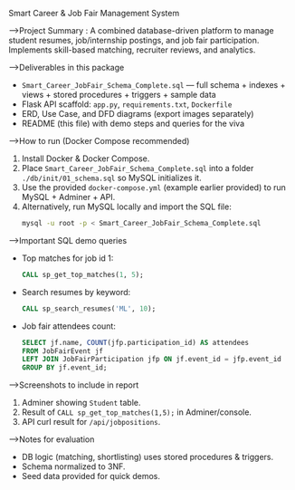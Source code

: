 Smart Career & Job Fair Management System 

-->Project Summary :
A combined database-driven platform to manage student resumes, job/internship postings, and job fair participation. Implements skill-based matching, recruiter reviews, and analytics.

-->Deliverables in this package
- `Smart_Career_JobFair_Schema_Complete.sql` — full schema + indexes + views + stored procedures + triggers + sample data
- Flask API scaffold: `app.py`, `requirements.txt`, `Dockerfile`
- ERD, Use Case, and DFD diagrams (export images separately)
- README (this file) with demo steps and queries for the viva

-->How to run (Docker Compose recommended)
1. Install Docker & Docker Compose.
2. Place `Smart_Career_JobFair_Schema_Complete.sql` into a folder `./db/init/01_schema.sql` so MySQL initializes it.
3. Use the provided `docker-compose.yml` (example earlier provided) to run MySQL + Adminer + API.
4. Alternatively, run MySQL locally and import the SQL file:
   ```bash
   mysql -u root -p < Smart_Career_JobFair_Schema_Complete.sql
   ```

-->Important SQL demo queries
- Top matches for job id 1:
  ```sql
  CALL sp_get_top_matches(1, 5);
  ```
- Search resumes by keyword:
  ```sql
  CALL sp_search_resumes('ML', 10);
  ```
- Job fair attendees count:
  ```sql
  SELECT jf.name, COUNT(jfp.participation_id) AS attendees
  FROM JobFairEvent jf
  LEFT JOIN JobFairParticipation jfp ON jf.event_id = jfp.event_id
  GROUP BY jf.event_id;
  ```
-->Screenshots to include in report
1. Adminer showing `Student` table.
2. Result of `CALL sp_get_top_matches(1,5);` in Adminer/console.
3. API curl result for `/api/jobpositions`.

-->Notes for evaluation
- DB logic (matching, shortlisting) uses stored procedures & triggers.
- Schema normalized to 3NF.
- Seed data provided for quick demos.
